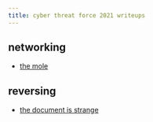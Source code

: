 ```yaml
---
title: cyber threat force 2021 writeups
---
```


## networking
- [the mole](the-mole.html)

## reversing
- [the document is strange](the-document-is-strange.html)
